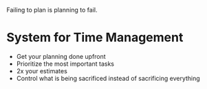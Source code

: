 Failing to plan is planning to fail.

# System for Time Management
- Get your planning done upfront
- Prioritize the most important tasks
- 2x your estimates
- Control what is being sacrificed instead of sacrificing everything